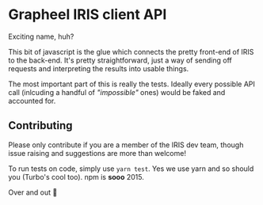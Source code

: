 # Grapheel IRIS client API

Exciting name, huh?

This bit of javascript is the glue which connects the pretty front-end of IRIS to the back-end. It's pretty straightforward, just a way of sending off requests and interpreting the results into usable things.

The most important part of this is really the tests. Ideally every possible API call (inlcuding a handful of *"impossible"* ones) would be faked and accounted for.

## Contributing

Please only contribute if you are a member of the IRIS dev team, though issue raising and suggestions are more than welcome!

To run tests on code, simply use `yarn test`. Yes we use yarn and so should you (Turbo's cool too). npm is **sooo** 2015.

Over and out 🚀
